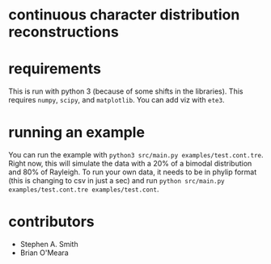 # continuous character distribution reconstructions

# requirements
This is run with python 3 (because of some shifts in the libraries). This requires `numpy`, `scipy`, and `matplotlib`. You can add viz with `ete3`.

# running an example
You can run the example with `python3 src/main.py examples/test.cont.tre`. Right now, this will simulate the data with a 20% of a bimodal distribution and 80% of Rayleigh. To run your own data, it needs to be in phylip format (this is changing to csv in just a sec) and run `python src/main.py examples/test.cont.tre examples/test.cont`.

# contributors
 - Stephen A. Smith
 - Brian O'Meara

